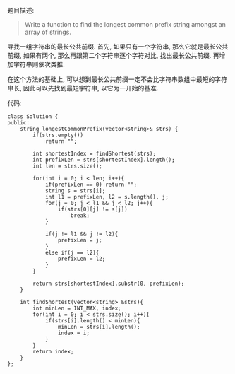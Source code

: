 题目描述:

> Write a function to find the longest common prefix string amongst an array of strings.

寻找一组字符串的最长公共前缀. 首先, 如果只有一个字符串, 那么它就是最长公共前缀, 如果有两个, 那么再跟第二个字符串逐个字符对比, 找出最长公共前缀. 再增加字符串则依次类推. 

在这个方法的基础上, 可以想到最长公共前缀一定不会比字符串数组中最短的字符串长, 因此可以先找到最短字符串, 以它为一开始的基准.

代码:

    class Solution {
    public:
        string longestCommonPrefix(vector<string>& strs) {
            if(strs.empty())
                return "";
            
            int shortestIndex = findShortest(strs);
            int prefixLen = strs[shortestIndex].length();
            int len = strs.size();
            
            for(int i = 0; i < len; i++){
                if(prefixLen == 0) return "";
                string s = strs[i];
                int l1 = prefixLen, l2 = s.length(), j;
                for(j = 0; j < l1 && j < l2; j++){
                    if(strs[0][j] != s[j])
                        break;
                }
                
                if(j != l1 && j != l2){
                    prefixLen = j;
                }
                else if(j == l2){
                    prefixLen = l2;
                }
            }
            
            return strs[shortestIndex].substr(0, prefixLen);
        }
        
        int findShortest(vector<string> &strs){
            int minLen = INT_MAX, index;
            for(int i = 0; i < strs.size(); i++){
                if(strs[i].length() < minLen){
                    minLen = strs[i].length();
                    index = i;
                }
            }
            return index;
        }
    };